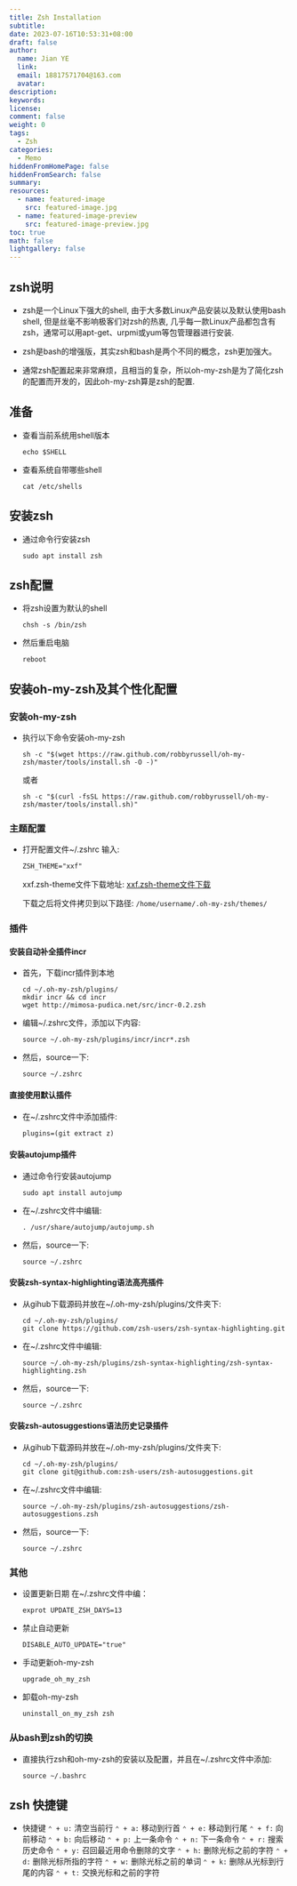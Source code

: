 ```yaml
---
title: Zsh Installation
subtitle:
date: 2023-07-16T10:53:31+08:00
draft: false
author:
  name: Jian YE
  link:
  email: 18817571704@163.com
  avatar:
description:
keywords:
license:
comment: false
weight: 0
tags:
  - Zsh
categories:
  - Memo
hiddenFromHomePage: false
hiddenFromSearch: false
summary:
resources:
  - name: featured-image
    src: featured-image.jpg
  - name: featured-image-preview
    src: featured-image-preview.jpg
toc: true
math: false
lightgallery: false
---
```



## zsh说明

- zsh是一个Linux下强大的shell, 由于大多数Linux产品安装以及默认使用bash shell, 但是丝毫不影响极客们对zsh的热衷, 几乎每一款Linux产品都包含有zsh，通常可以用apt-get、urpmi或yum等包管理器进行安装.

- zsh是bash的增强版，其实zsh和bash是两个不同的概念，zsh更加强大。

- 通常zsh配置起来非常麻烦，且相当的复杂，所以oh-my-zsh是为了简化zsh的配置而开发的，因此oh-my-zsh算是zsh的配置.

## 准备
 - 查看当前系统用shell版本
    ```shell
    echo $SHELL
    ```

- 查看系统自带哪些shell
    ```shell
    cat /etc/shells
    ```

## 安装zsh
- 通过命令行安装zsh
    ```shell
    sudo apt install zsh
    ```

## zsh配置

- 将zsh设置为默认的shell

    ```shell
    chsh -s /bin/zsh
    ```

- 然后重启电脑
    ```shell
    reboot
    ```

## 安装oh-my-zsh及其个性化配置

### 安装oh-my-zsh
- 执行以下命令安装oh-my-zsh
    ```shell
    sh -c "$(wget https://raw.github.com/robbyrussell/oh-my-zsh/master/tools/install.sh -O -)"
    ```
    或者
    ```shell
    sh -c "$(curl -fsSL https://raw.github.com/robbyrussell/oh-my-zsh/master/tools/install.sh)"
    ```

### 主题配置

- 打开配置文件~/.zshrc
    输入:

    ```txt
    ZSH_THEME="xxf"
    ```

  xxf.zsh-theme文件下载地址: [xxf.zsh-theme文件下载](https://github.com/xfanwu/oh-my-zsh-custom-xxf/blob/master/themes/xxf.zsh-theme)

  下载之后将文件拷贝到以下路径: ```/home/username/.oh-my-zsh/themes/```

### 插件

#### 安装自动补全插件incr
- 首先，下载incr插件到本地
    ```shell
    cd ~/.oh-my-zsh/plugins/
    mkdir incr && cd incr
    wget http://mimosa-pudica.net/src/incr-0.2.zsh
    ```
- 编辑~/.zshrc文件，添加以下内容:
    ```
    source ~/.oh-my-zsh/plugins/incr/incr*.zsh
    ```
- 然后，source一下:
    ```shell
    source ~/.zshrc
    ```

#### 直接使用默认插件

- 在~/.zshrc文件中添加插件:

    ```txt
    plugins=(git extract z)
    ```

#### 安装autojump插件

- 通过命令行安装autojump
    ```shell
    sudo apt install autojump
    ```
- 在~/.zshrc文件中编辑:
    ```
    . /usr/share/autojump/autojump.sh
    ```
- 然后，source一下:
    ```shell
    source ~/.zshrc
    ```

#### 安装zsh-syntax-highlighting语法高亮插件

- 从gihub下载源码并放在~/.oh-my-zsh/plugins/文件夹下:
    ```shell
    cd ~/.oh-my-zsh/plugins/
    git clone https://github.com/zsh-users/zsh-syntax-highlighting.git
    ```

- 在~/.zshrc文件中编辑:
    ```
    source ~/.oh-my-zsh/plugins/zsh-syntax-highlighting/zsh-syntax-highlighting.zsh
    ```
- 然后，source一下:
    ```shell
    source ~/.zshrc
    ```

#### 安装zsh-autosuggestions语法历史记录插件

- 从gihub下载源码并放在~/.oh-my-zsh/plugins/文件夹下:
    ```shell
    cd ~/.oh-my-zsh/plugins/
    git clone git@github.com:zsh-users/zsh-autosuggestions.git
    ```

- 在~/.zshrc文件中编辑:
    ```
    source ~/.oh-my-zsh/plugins/zsh-autosuggestions/zsh-autosuggestions.zsh
    ```
- 然后，source一下:
    ```shell
    source ~/.zshrc
    ```

### 其他

- 设置更新日期
    在~/.zshrc文件中编：
    ```
    exprot UPDATE_ZSH_DAYS=13
    ```
- 禁止自动更新
    ```
    DISABLE_AUTO_UPDATE="true"
    ```
- 手动更新oh-my-zsh
    ```shell
    upgrade_oh_my_zsh
    ```
- 卸载oh-my-zsh
    ```shell
    uninstall_on_my_zsh zsh
    ```

### 从bash到zsh的切换

- 直接执行zsh和oh-my-zsh的安装以及配置，并且在~/.zshrc文件中添加:
    ```
    source ~/.bashrc
    ```


## zsh 快捷键
- 快捷键
    `⌃ + u:` 清空当前行
    `⌃ + a:` 移动到行首
    `⌃ + e:` 移动到行尾
    `⌃ + f:` 向前移动
    `⌃ + b:` 向后移动
    `⌃ + p:` 上一条命令
    `⌃ + n:` 下一条命令
    `⌃ + r:` 搜索历史命令
    `⌃ + y:` 召回最近用命令删除的文字
    `⌃ + h:` 删除光标之前的字符
    `⌃ + d:` 删除光标所指的字符
    `⌃ + w:` 删除光标之前的单词
    `⌃ + k:` 删除从光标到行尾的内容
    `⌃ + t:` 交换光标和之前的字符



